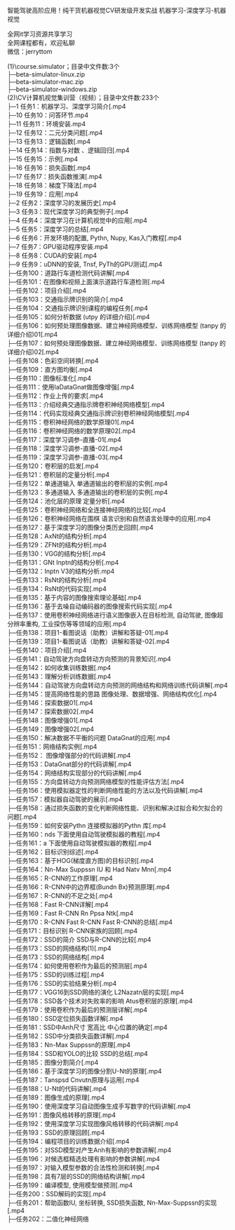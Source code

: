 智能驾驶高阶应用！纯干货机器视觉CV研发级开发实战 机器学习-深度学习-机器视觉

全网it学习资源共享学习<br>全网课程都有，欢迎私聊<br>微信：jerryttom<br>

(1)\course.simulator；目录中文件数:3个<br> ├─beta-simulator-linux.zip<br> ├─beta-simulator-mac.zip<br> ├─beta-simulator-windows.zip<br> (2)\CV计算机视觉集训营（视频）；目录中文件数:233个<br> ├─1 任务1：机器学习、深度学习简介[.mp4<br> ├─10 任务10：问答环节.mp4<br> ├─11 任务11：环境安装.mp4<br> ├─12 任务12：二元分类问题[.mp4<br> ├─13 任务13：逻辑函数[.mp4<br> ├─14 任务14：指数与对数 、逻辑回归[.mp4<br> ├─15 任务15：示例[.mp4<br> ├─16 任务16：损失函数[.mp4<br> ├─17 任务17：损失函数推演[.mp4<br> ├─18 任务18：梯度下降法[.mp4<br> ├─19 任务19：应用[.mp4<br> ├─2 任务2：深度学习的发展历史[.mp4<br> ├─3 任务3：现代深度学习的典型例子[.mp4<br> ├─4 任务4：深度学习在计算机视觉中的应用[.mp4<br> ├─5 任务5：深度学习的总结[.mp4<br> ├─6 任务6：开发环境的配置, Pythn, Nupy, Kas入门教程[.mp4<br> ├─7 任务7：GPU驱动程序安装.mp4<br> ├─8 任务8：CUDA的安装[.mp4<br> ├─9 任务9：uDNN的安装, Tnsf, PyTh的GPU测试[.mp4<br> ├─任务100：道路行车道检测代码讲解[.mp4<br> ├─任务101：在图像和视频上面演示道路行车道检测[.mp4<br> ├─任务102：项目介绍[.mp4<br> ├─任务103：交通指示牌识别的简介[.mp4<br> ├─任务104：交通指示牌识别课程的编程任务[.mp4<br> ├─任务105：如何分析数据 (utpy 的详细介绍)[.mp4<br> ├─任务106：如何预处理图像数据、建立神经网络模型、训练网络模型 (tanpy 的详细介绍)01[.mp4<br> ├─任务107：如何预处理图像数据、建立神经网络模型、训练网络模型 (tanpy 的详细介绍)02[.mp4<br> ├─任务108：色彩空间转换[.mp4<br> ├─任务109：直方图均衡[.mp4<br> ├─任务110：图像标准化[.mp4<br> ├─任务111：使用IaDataGnat做图像增强[.mp4<br> ├─任务112：作业上传的要求[.mp4<br> ├─任务113：介绍经典交通指示牌卷积神经网络模型[.mp4<br> ├─任务114：代码实现经典交通指示牌识别卷积神经网络模型[.mp4<br> ├─任务115：卷积神经网络的数学原理01[.mp4<br> ├─任务116：卷积神经网络的数学原理02[.mp4<br> ├─任务117：深度学习调参-直播-01[.mp4<br> ├─任务118：深度学习调参-直播-02[.mp4<br> ├─任务119：深度学习调参-直播-03[.mp4<br> ├─任务120：卷积层的启发[.mp4<br> ├─任务121：卷积层的定量分析[.mp4<br> ├─任务122：单通道输入 单通道输出的卷积层的实例[.mp4<br> ├─任务123：多通道输入 多通道输出的卷积层的实例[.mp4<br> ├─任务124：池化层的原理 定量分析[.mp4<br> ├─任务125：卷积神经网络和全连接神经网络的比较[.mp4<br> ├─任务126：卷积神经网络在围棋 语言识别和自然语言处理中的应用[.mp4<br> ├─任务127：基于深度学习的图像分类历史回顾[.mp4<br> ├─任务128：AxNt的结构分析[.mp4<br> ├─任务129：ZFNt的结构分析[.mp4<br> ├─任务130：VGG的结构分析[.mp4<br> ├─任务131：GNt Inptn的结构分析[.mp4<br> ├─任务132：Inptn V3的结构分析.mp4<br> ├─任务133：RsNt的结构分析[.mp4<br> ├─任务134：RsNt的代码实现[.mp4<br> ├─任务135：基于内容的图像搜索理论基础[.mp4<br> ├─任务136：基于去噪自动编码器的图像搜索代码实现[.mp4<br> ├─任务137：使用卷积神经网络进行语义图像嵌入在目标检测, 自动驾驶, 图像超分辨率重构, 工业探伤等等领域的应用[.mp4<br> ├─任务138：项目1-看图说话（助教）讲解和答疑-01[.mp4<br> ├─任务139：项目1-看图说话（助教）讲解和答疑-02[.mp4<br> ├─任务140：项目介绍[.mp4<br> ├─任务141：自动驾驶方向盘转动方向预测的背景知识[.mp4<br> ├─任务142：如何收集训练数据[.mp4<br> ├─任务143：理解分析训练数据[.mp4<br> ├─任务144：自动驾驶方向盘转动方向预测的网络结构和网络训练代码讲解[.mp4<br> ├─任务145：提高网络性能的思路 图像处理、数据增强、网络结构优化[.mp4<br> ├─任务146：探索数据01[.mp4<br> ├─任务147：探索数据02[.mp4<br> ├─任务148：图像增强01[.mp4<br> ├─任务149：图像增强02[.mp4<br> ├─任务150：解决数据不平衡的问题 DataGnat的应用[.mp4<br> ├─任务151：网络结构实例[.mp4<br> ├─任务152： 图像增强部分的代码讲解[.mp4<br> ├─任务153：DataGnat部分的代码讲解[.mp4<br> ├─任务154：网络结构实现部分的代码讲解[.mp4<br> ├─任务155：方向盘转动方向预测网络模型的性能评估方法[.mp4<br> ├─任务156：使用模拟器定性的判断网络性能的方法以及代码讲解[.mp4<br> ├─任务157：模拟器自动驾驶的展示[.mp4<br> ├─任务158：通过损失函数的变化判断网络性能、识别和解决过拟合和欠拟合的问题[.mp4<br> ├─任务159：如何安装Pythn 连接模拟器的Pythn 库[.mp4<br> ├─任务160：nds 下面使用自动驾驶模拟器的教程[.mp4<br> ├─任务161：a 下面使用自动驾驶模拟器的教程[.mp4<br> ├─任务162：目标识别综述[.mp4<br> ├─任务163：基于HOG(梯度直方图)的目标识别[.mp4<br> ├─任务164：Nn-Max Suppssn IU 和 Had Natv Mnn[.mp4<br> ├─任务165：R-CNN的工作原理[.mp4<br> ├─任务166：R-CNN中的边界框(Bundn Bx)预测原理[.mp4<br> ├─任务167：R-CNN的不足之处[.mp4<br> ├─任务168：Fast R-CNN详解[.mp4<br> ├─任务169：Fast R-CNN Rn Ppsa Ntk[.mp4<br> ├─任务170：R-CNN Fast R-CNN Fast R-CNN的总结[.mp4<br> ├─任务171：目标识别 R-CNN家族的回顾[.mp4<br> ├─任务172：SSD的简介 SSD与R-CNN的比较[.mp4<br> ├─任务173：SSD的网络结构(1)[.mp4<br> ├─任务173：SSD的网络结构[.mp4<br> ├─任务174：如何使用卷积作为最后的预测层[.mp4<br> ├─任务175：SSD的训练过程[.mp4<br> ├─任务176：SSD的实验结果分析[.mp4<br> ├─任务177：VGG16到SSD网络的演化 L2Nazatn层的实现[.mp4<br> ├─任务178：SSD各个技术对失败率的影响 Atus卷积层的原理[.mp4<br> ├─任务179：使用卷积作为最后的预测层详解[.mp4<br> ├─任务180：SSD定位损失函数详解[.mp4<br> ├─任务181：SSD中Anh尺寸 宽高比 中心位置的确定[.mp4<br> ├─任务182：SSD中分类损失函数详解[.mp4<br> ├─任务183：Nn-Max Suppssn的原理[.mp4<br> ├─任务184：SSD和YOLO的比较 SSD的总结[.mp4<br> ├─任务185：图像分割简介[.mp4<br> ├─任务186：基于深度学习的图像分割U-Nt的原理[.mp4<br> ├─任务187：Tanspsd Cnvutn原理与运用[.mp4<br> ├─任务188：U-Nt的代码讲解[.mp4<br> ├─任务189：图像生成的原理[.mp4<br> ├─任务190：使用深度学习自动图像生成手写数字的代码讲解[.mp4<br> ├─任务191：图像风格转移的原理[.mp4<br> ├─任务192：使用深度学习实现图像风格转移的代码讲解[.mp4<br> ├─任务193：SSD的原理回顾[.mp4<br> ├─任务194：编程项目的训练数据介绍[.mp4<br> ├─任务195：对SSD模型对产生Anh有影响的参数讲解[.mp4<br> ├─任务196：对候选框精选处理有影响的参数讲解[.mp4<br> ├─任务197：对输入模型参数的合法性检测和转换[.mp4<br> ├─任务198：具有7层的SSD的网络结构讲解[.mp4<br> ├─任务199：编译模型, 使用模型做预测[.mp4<br> ├─任务200：SSD解码的实现[.mp4<br> ├─任务201：帮助函数IU, 坐标转换, SSD损失函数, Nn-Max-Suppssn的实现[.mp4<br> ├─任务202：二值化神经网络